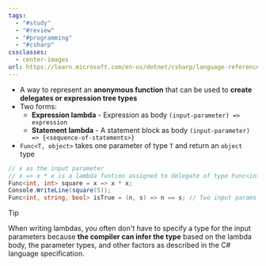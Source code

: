 ```yaml
---
tags:
  - "#study"
  - "#review"
  - "#programming"
  - "#csharp"
cssclasses:
  - center-images
url: https://learn.microsoft.com/en-us/dotnet/csharp/language-reference/operators/lambda-expressions
---
```

- A way to represent an **anonymous function** that can be used to **create delegates or expression tree types**
- Two forms:
	- **Expression lambda** - Expression as body `(input-parameter) => expression`
	- **Statement lambda** - A statement block as body `(input-parameter) => {<sequence-of-statements>}`
- `Func<T, object>` takes one parameter of type `T` and return an `object` type

```csharp
// x as the input parameter
// x => x * x is a lambda funtion assigned to delegate of type Func<int, int>
Func<int, int> square = x => x * x;
Console.WriteLine(square(5)); 
Func<int, string, bool> isTrue = (n, s) => n == s; // Two input params and return type of bool
```


> [!tip]
> 
> When writing lambdas, you often don't have to specify a type for the input parameters because **the compiler can infer the type** based on the lambda body, the parameter types, and other factors as described in the C# language specification.

